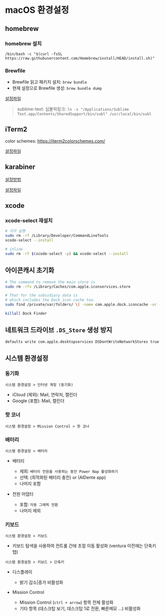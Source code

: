 # macOS 환경설정

## homebrew

### homebrew 설치

```shell
/bin/bash -c "$(curl -fsSL https://raw.githubusercontent.com/Homebrew/install/HEAD/install.sh)"
```

### Brewfile

- Brewfile 읽고 패키지 설치: `brew bundle`
- 현재 설정으로 Brewfile 생성: `brew bundle dump`

[설정파일](./Brewfile)

> sublime-text: 심볼릭링크: `ln -s "/Applications/Sublime Text.app/Contents/SharedSupport/bin/subl" /usr/local/bin/subl`

## iTerm2

color schemes: <https://iterm2colorschemes.com/>

[설정파일](./iterm-pravusid.json)

## karabiner

[설정방법](./karabiner.md)

[설정파일](./karabiner.json)

## xcode

### xcode-select 재설치

```sh
# 각각 실행
sudo rm -rf /Library/Developer/CommandLineTools
xcode-select --install

# inline
sudo rm -rf $(xcode-select -p) && xcode-select --install
```

## 아이콘캐시 초기화

```sh
# The command to remove the main store is
sudo rm -rfv /Library/Caches/com.apple.iconservices.store

# That for the subsidiary data is
# which includes the Dock icon cache too.
sudo find /private/var/folders/ \( -name com.apple.dock.iconcache -or -name com.apple.iconservices \) -exec rm -rfv {} \;

killall Dock Finder
```

## 네트워크 드라이브 `.DS_Store` 생성 방지

```sh
defaults write com.apple.desktopservices DSDontWriteNetworkStores true
```

## 시스템 환경설정

### 동기화

`시스템 환경설정 > 인터넷 계정 (동기화)`

- iCloud (제외): Mail, 연락처, 캘린더
- Google (포함): Mail, 캘린더

### 핫 코너

`시스템 환경설정 > Mission Control > 핫 코너`

### 배터리

`시스템 환경설정 > 배터리`

- 배터리

  - 제외: `배터리 전원을 사용하는 동안 Power Nap 활성화하기`
  - 선택: (최적화된 배터리 충전) or (AlDente app)
  - 나머지 포함

- 전원 어댑터

  - 포함: `자동 그래픽 전환`
  - 나머지 제외

### 키보드

`시스템 환경설정 > 키보드`

- 키보드 탐색을 사용하여 컨트롤 간에 초점 이동 활성화 (ventura 이전에는 단축키탭)

`시스템 환경설정 > 키보드 > 단축키`

- 디스플레이

  - 밝기 감소|증가 비활성화

- Mission Control

  - Mission Control (`ctrl + arrow`) 항목 전체 활성화
  - 기타 항목 (데스크탑 보기, 데스크탑 1로 전환, 빠른메모 ...) 비활성화
